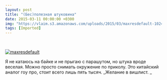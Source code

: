 ```yaml
---
layout: post
title: "(Бес)полезная штуковина"
date: 2015-03-11 00:00:00 +0300
img: "https://vlaim.s3.amazonaws.com/uploads/2015/03/maxresdefault-1024x576.jpg"
tags: [Imported]
---
```


 

[![maxresdefault](maxresdefault-1024x576.jpg)](https://vlaim.s3.amazonaws.com/uploads/2015/03/maxresdefault.jpg)

Я не катаюсь на байке и не прыгаю с парашутом, но штука вроде веселая. Можно просто снимать окружение по приколу. Это китайский аналог гоу про, стоит всего лишь пять тысяч. _Желание в вишлист. _